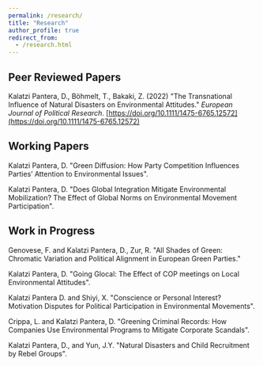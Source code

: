 ```yaml
---
permalink: /research/
title: "Research"
author_profile: true
redirect_from: 
  - /research.html
---
```

## Peer Reviewed Papers
Kalatzi Pantera, D., Böhmelt, T., Bakaki, Z. (2022) "The Transnational Influence of Natural Disasters on Environmental Attitudes." _European Journal of Political Research_. [https://doi.org/10.1111/1475-6765.12572](https://doi.org/10.1111/1475-6765.12572)

## Working Papers

Kalatzi Pantera, D. "Green Diffusion: How Party Competition Influences Parties’ Attention to Environmental Issues".

Kalatzi Pantera, D. "Does Global Integration Mitigate Environmental Mobilization? The Effect of Global Norms on Environmental Movement Participation".

## Work in Progress

Genovese, F. and Kalatzi Pantera, D., Zur, R. "All Shades of Green: Chromatic Variation and Political Alignment in European Green Parties."

Kalatzi Pantera, D. "Going Glocal: The Effect of COP meetings on Local Environmental Attitudes".

Kalatzi Pantera D. and Shiyi, X. "Conscience or Personal Interest? Motivation Disputes for Political Participation in Environmental Movements".

Crippa, L. and Kalatzi Pantera, D. "Greening Criminal Records: How Companies Use Environmental Programs to Mitigate Corporate Scandals".

Kalatzi Pantera, D., and Yun, J.Y. "Natural Disasters and Child Recruitment by Rebel Groups".
